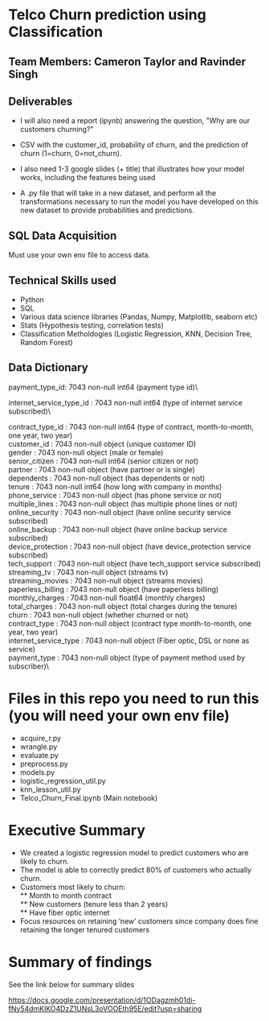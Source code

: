 # Telco Churn prediction using Classification 

## Team Members: Cameron Taylor and Ravinder Singh

## Deliverables
* I will also need a report (ipynb) answering the question, "Why are our customers churning?" 

* CSV with the customer_id, probability of churn, and the prediction of churn (1=churn, 0=not_churn).

* I also need 1-3 google slides (+ title) that illustrates how your model works, including the features being used

* A .py file that will take in a new dataset, and perform all the transformations necessary to run the model you have developed on this new dataset to provide probabilities and predictions.

## SQL Data Acquisition 
Must use your own env file to access data.

## Technical Skills used

* Python
* SQL
* Various data science libraries (Pandas, Numpy, Matplotlib, seaborn etc)
* Stats (Hypothesis testing, correlation tests)
* Classification Metholdogies (Logistic Regression, KNN, Decision Tree, Random Forest)

## Data Dictionary

payment_type_id:              7043 non-null int64  (payment type id)\

internet_service_type_id  :  7043 non-null int64 (type of internet service subscribed)\

contract_type_id    :        7043 non-null int64 (type of contract, month-to-month, one year, two year)\
customer_id       :          7043 non-null object (unique customer ID)\
gender            :          7043 non-null object (male or female)\
senior_citizen    :          7043 non-null int64  (senior citizen or not)\
partner           :          7043 non-null object (have partner or is single)\
dependents        :          7043 non-null object (has dependents or not)\
tenure            :          7043 non-null int64 (how long with company in months)\
phone_service     :          7043 non-null object (has phone service or not)\
multiple_lines     :         7043 non-null object (has multiple phone lines or  not)\
online_security    :         7043 non-null object (have online security service subscribed)\
online_backup     :          7043 non-null object (have online backup service subscribed)\
device_protection :          7043 non-null object (have device_protection service subscribed)\
tech_support        :        7043 non-null object (have tech_support service subscribed)\
streaming_tv       :         7043 non-null object (streams tv)\
streaming_movies   :         7043 non-null object (streams movies)\
paperless_billing   :        7043 non-null object (have paperless billing)\
monthly_charges    :         7043 non-null float64 (monthly charges)\
total_charges      :         7043 non-null object (total charges during the tenure)\
churn              :         7043 non-null object (whether churned or not)\
contract_type      :         7043 non-null object (contract type month-to-month, one year, two year)\
internet_service_type  :     7043 non-null object (Fiber optic, DSL or none as service)\
payment_type         :       7043 non-null object (type of payment method used by subscriber)\

# Files in this repo you need to run this (you will need your own env file)
* acquire_r.py
* wrangle.py
* evaluate.py
* preprocess.py
* models.py
* logistic_regression_util.py
* knn_lesson_util.py
* Telco_Churn_Final.ipynb (Main notebook)

# Executive Summary
* We created a logistic regression model to predict customers who are likely to churn.
* The model is able to correctly predict 80% of customers who actually churn.
* Customers most likely to churn:\
** Month to month contract\
** New customers (tenure less than 2 years)\
** Have fiber optic internet
* Focus resources on retaining ‘new’ customers since company does fine retaining the longer tenured customers



# Summary of findings
See the link below for summary slides

https://docs.google.com/presentation/d/1ODagzmh01di-fNy54dmKlKO4DzZ1UNsL3oVOOEth95E/edit?usp=sharing

